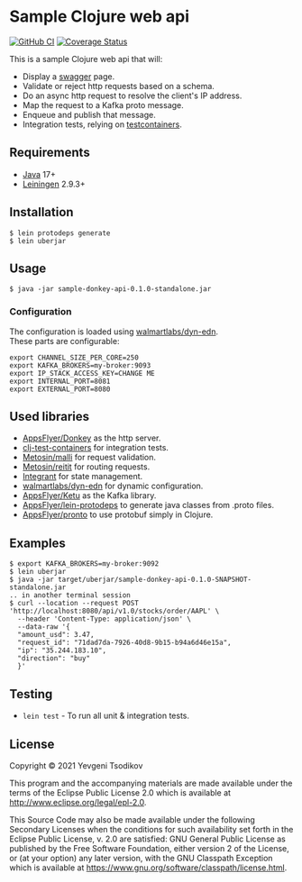 # Sample Clojure web api

[![GitHub CI](https://github.com/evg-tso/sample-donkey-api/actions/workflows/push_ci.yml/badge.svg)](https://github.com/evg-tso/sample-donkey-api/actions/workflows/push_ci.yml)
[![Coverage Status](https://coveralls.io/repos/github/evg-tso/sample-donkey-api/badge.svg?branch=master)](https://coveralls.io/github/evg-tso/sample-donkey-api?branch=master)

This is a sample Clojure web api that will:
- Display a [swagger](https://swagger.io/) page.
- Validate or reject http requests based on a schema.
- Do an async http request to resolve the client's IP address.
- Map the request to a Kafka proto message.
- Enqueue and publish that message.
- Integration tests, relying on [testcontainers](https://www.testcontainers.org).


## Requirements
- [Java](https://www.oracle.com/java/technologies/downloads/#JDK17)
  17+
- [Leiningen](https://leiningen.org/) 2.9.3+

## Installation

    $ lein protodeps generate
    $ lein uberjar

## Usage

    $ java -jar sample-donkey-api-0.1.0-standalone.jar

### Configuration

The configuration is loaded using [walmartlabs/dyn-edn](https://github.com/walmartlabs/dyn-edn).  
These parts are configurable:
```shell
export CHANNEL_SIZE_PER_CORE=250
export KAFKA_BROKERS=my-broker:9093
export IP_STACK_ACCESS_KEY=CHANGE ME
export INTERNAL_PORT=8081
export EXTERNAL_PORT=8080
```

## Used libraries

- [AppsFlyer/Donkey](https://github.com/appsflyer/donkey) as the http server.
- [clj-test-containers](https://github.com/javahippie/clj-test-containers) for integration tests.
- [Metosin/malli](https://github.com/metosin/malli) for request validation.
- [Metosin/reitit](https://github.com/metosin/reitit) for routing requests.
- [Integrant](https://github.com/weavejester/integrant) for state management.
- [walmartlabs/dyn-edn](https://github.com/walmartlabs/dyn-edn) for dynamic configuration.
- [AppsFlyer/Ketu](https://github.com/appsflyer/ketu) as the Kafka library.
- [AppsFlyer/lein-protodeps](https://github.com/AppsFlyer/lein-protodeps) to generate java classes from .proto files.
- [AppsFlyer/pronto](https://github.com/AppsFlyer/pronto) to use protobuf simply in Clojure.

## Examples

    $ export KAFKA_BROKERS=my-broker:9092
    $ lein uberjar
    $ java -jar target/uberjar/sample-donkey-api-0.1.0-SNAPSHOT-standalone.jar
    .. in another terminal session
    $ curl --location --request POST 'http://localhost:8080/api/v1.0/stocks/order/AAPL' \
      --header 'Content-Type: application/json' \
      --data-raw '{
      "amount_usd": 3.47,
      "request_id": "71dad7da-7926-40d8-9b15-b94a6d46e15a",
      "ip": "35.244.183.10",
      "direction": "buy"
      }'

## Testing

- `lein test` - To run all unit & integration tests.

## License

Copyright © 2021 Yevgeni Tsodikov

This program and the accompanying materials are made available under the
terms of the Eclipse Public License 2.0 which is available at
http://www.eclipse.org/legal/epl-2.0.

This Source Code may also be made available under the following Secondary
Licenses when the conditions for such availability set forth in the Eclipse
Public License, v. 2.0 are satisfied: GNU General Public License as published by
the Free Software Foundation, either version 2 of the License, or (at your
option) any later version, with the GNU Classpath Exception which is available
at https://www.gnu.org/software/classpath/license.html.
